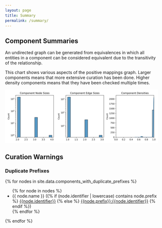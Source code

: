 ```yaml
---
layout: page
title: Summary
permalink: /summary/
---
```


## Component Summaries

An undirected graph can be generated from equivalences in which all entities in a component can be considered equivalent
due to the transitivity of the relationship.

This chart shows various aspects of the positive mappings graph. Larger components means that more extensive curation
has been done. Higher density components means that they have been checked multiple times.

<img src="https://raw.githubusercontent.com/biomappings/biomappings/master/docs/img/components.png" alt="Comparison"/>

## Curation Warnings

### Duplicate Prefixes

<div>
{% for nodes in site.data.components_with_duplicate_prefixes %}
<ul>
{% for node in nodes %}
<li>
{{ node.name }}
({% if (node.identifier | lowercase) contains node.prefix %}
<a href="https://identifiers.org/{{node.identifier}}">{{node.identifier}}</a>
{% else %}
<a href="https://identifiers.org/{{node.prefix}}:{{node.identifier}}">{{node.prefix}}:{{node.identifier}}</a>
{% endif %})
</li>
{% endfor %}
</ul>
{% endfor %}
</div>
